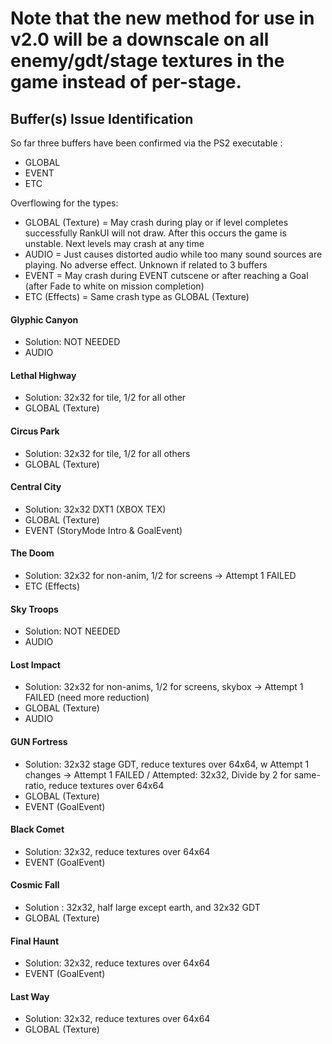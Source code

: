 # Note that the new method for use in v2.0 will be a downscale on all enemy/gdt/stage textures in the game instead of per-stage.

## Buffer(s) Issue Identification

So far three buffers have been confirmed via the PS2 executable :
* GLOBAL
* EVENT
* ETC


Overflowing for the types:

* GLOBAL (Texture) = May crash during play or if level completes successfully RankUI will not draw. After this occurs the game is unstable. Next levels may crash at any time
* AUDIO = Just causes distorted audio while too many sound sources are playing. No adverse effect. Unknown if related to 3 buffers
* EVENT = May crash during EVENT cutscene or after reaching a Goal (after Fade to white on mission completion)
* ETC (Effects) = Same crash type as GLOBAL (Texture)
#### Glyphic Canyon
* Solution: NOT NEEDED
* AUDIO
#### Lethal Highway
* Solution: 32x32 for tile, 1/2 for all other
* GLOBAL (Texture)
#### Circus Park
* Solution: 32x32 for tile, 1/2 for all others
* GLOBAL (Texture)
#### Central City
* Solution: 32x32 DXT1 (XBOX TEX)
* GLOBAL (Texture)
* EVENT (StoryMode Intro & GoalEvent)
#### The Doom
* Solution: 32x32 for non-anim, 1/2 for screens
-> Attempt 1 FAILED
* ETC (Effects)
#### Sky Troops
* Solution: NOT NEEDED
* AUDIO
#### Lost Impact
* Solution: 32x32 for non-anims, 1/2 for screens, skybox
-> Attempt 1 FAILED (need more reduction)
* GLOBAL (Texture)
* AUDIO
#### GUN Fortress
* Solution: 32x32 stage GDT, reduce textures over 64x64, w Attempt 1 changes
-> Attempt 1 FAILED / Attempted: 32x32, Divide by 2 for same-ratio, reduce textures over 64x64
* GLOBAL (Texture)
* EVENT (GoalEvent)
#### Black Comet
* Solution: 32x32, reduce textures over 64x64
* EVENT (GoalEvent)
#### Cosmic Fall
* Solution : 32x32, half large except earth, and 32x32 GDT
* GLOBAL (Texture)
#### Final Haunt
* Solution: 32x32, reduce textures over 64x64
* EVENT (GoalEvent)
#### Last Way
* Solution: 32x32, reduce textures over 64x64
* GLOBAL (Texture)